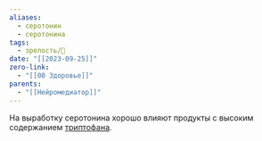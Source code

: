 ```yaml
---
aliases:
  - серотонин
  - серотонина
tags:
  - зрелость/🌱
date: "[[2023-09-25]]"
zero-link:
  - "[[00 Здоровье]]"
parents:
  - "[[Нейромедиатор]]"
---
```

На выработку серотонина хорошо влияют продукты с высоким содержанием [триптофана](Триптофан.md).